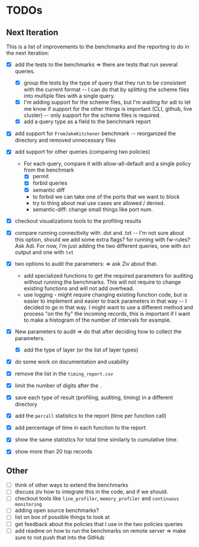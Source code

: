 
# TODOs

## Next Iteration
This is a list of improvements to the benchmarks and the reporting to do in the next iteration:

- [x] add the tests to the benchmarks => there are tests that run several queries. 
  - [x] group the tests by the type of query that they run to be consistent with the current format -- 
  I can do that by splitting the scheme files into multiple files with a single query.
  - [x] I'm adding support for the scheme files, but I'm waiting for adi to let me know if support for the other 
  things is important (CLI, github, live cluster) -- only support for the scheme files is required.
  - [x] add a query type as a field to the benchmark report
- [x] add support for `FromJakeKitchener` benchmark -- reorganized the directory and removed unnecessary files
- [x] add support for other queries (comparing two policies)
  - For each query, compare it with allow-all-default and a single policy from the benchmark
    - [x] permit  
    - [x] forbid queries
    - [x] semantic diff
    - to forbid we can take one of the ports that we want to block
    - try to thing about real use cases are allowed / denied.
    - semantic-diff: change small things like port num.
- [x] checkout visualizations tools to the profiling results
- [x] compare running connectivity with .dot and .txt -- I'm
not sure about this option, should we add some extra flags? for running with fw-rules? Ask Adi. 
For now, I'm just adding the two different queries, one with `dot` output and one with `txt`
- [x] two options to audit the parameters: => ask Ziv about that.
  - add specialized functions to get the required parameters for auditing without running the benchmarks. 
  This will not require to change existing functions and will not add overhead.
  - use logging - might require changing existing function code, but is easier to implement and easier to track 
  parameters in that way -- I decided to go in that way. I might want to use a different method and process 
  "on the fly" the incoming records, this is important if I want to make a histogram of the 
  number of intervals for example.
- [x] New parameters to audit => do that after deciding how to collect the parameters.
  - [x] add the type of layer (or the list of layer types)
- [x] do some work on documentation and usability
- [x] remove the list in the `timing_report.csv`
- [x] limit the number of digits after the `.`
- [x] save each type of result (profiling, auditing, timing) in a different directory
- [x] add the `percall` statistics to the report (time per function call)
- [x] add percentage of time in each function to the report
- [x] show the same statistics for total time similarly to cumulative time.
- [x] show more than 20 top records


## Other
- [ ] think of other ways to extend the benchmarks
- [ ] discuss ziv how to integrate this in the code, and if we should.
- [ ] checkout tools like `line_profiler`, `memory_profiler` and 
`continuous monitoring`
- [ ] adding open source benchmarks?
- [ ] list on box of possible things to look at
- [ ] get feedback about the policies that I use in the two policies queries
- [ ] add readme on how to run the benchmarks on remote server => make sure to not push that into the GitHub